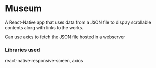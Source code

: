# Museum
A React-Native app that uses data from a JSON file to display scrollable contents along with links to the works.

Can use axios to fetch the JSON file hosted in a webserver

### Libraries used
react-native-responsive-screen,
axios
